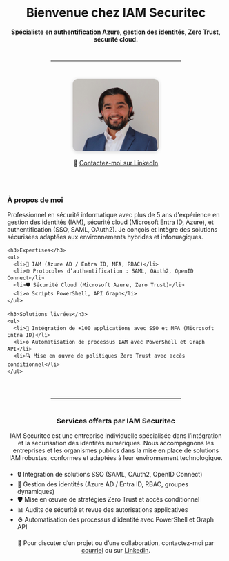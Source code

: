 <h1 style="text-align: center;">Bienvenue chez IAM Securitec</h1>

<p style="text-align: center;"><strong>Spécialiste en authentification Azure, gestion des identités, Zero Trust, sécurité cloud.</strong></p>

<hr style="margin: 40px auto; width: 60%; border: 1px solid #eee;">

<div style="display: flex; flex-wrap: wrap; align-items: flex-start; justify-content: center; gap: 30px; max-width: 1000px; margin: 0 auto;">
  
  <div style="flex: 1; min-width: 250px; text-align: center;">
    <img src="photo.jpg" alt="Photo Antonio Ferreira" style="width: 200px; border-radius: 12px; box-shadow: 0 2px 8px rgba(0,0,0,0.15);" />
    <p style="margin-top: 15px;">
      📩 <a href="https://www.linkedin.com/in/antoniofos" target="_blank">Contactez-moi sur LinkedIn</a>
    </p>
  </div>

  <div style="flex: 2; min-width: 300px;">
    <h3>À propos de moi</h3>
    <p>
      Professionnel en sécurité informatique avec plus de 5 ans d'expérience en gestion des identités (IAM), sécurité cloud (Microsoft Entra ID, Azure), et authentification (SSO, SAML, OAuth2). Je conçois et intègre des solutions sécurisées adaptées aux environnements hybrides et infonuagiques.
    </p>

    <h3>Expertises</h3>
    <ul>
      <li>🔐 IAM (Azure AD / Entra ID, MFA, RBAC)</li>
      <li>🌐 Protocoles d’authentification : SAML, OAuth2, OpenID Connect</li>
      <li>🛡️ Sécurité Cloud (Microsoft Azure, Zero Trust)</li>
      <li>⚙️ Scripts PowerShell, API Graph</li>
    </ul>

    <h3>Solutions livrées</h3>
    <ul>
      <li>🎯 Intégration de +100 applications avec SSO et MFA (Microsoft Entra ID)</li>
      <li>⚙️ Automatisation de processus IAM avec PowerShell et Graph API</li>
      <li>🔍 Mise en œuvre de politiques Zero Trust avec accès conditionnel</li>
    </ul>
  </div>
</div>

<hr style="margin: 40px auto; width: 60%; border: 1px solid #eee;">

<h3 style="text-align: center;">Services offerts par IAM Securitec</h3>

<p style="max-width: 800px; margin: 0 auto; text-align: center;">
IAM Securitec est une entreprise individuelle spécialisée dans l’intégration et la sécurisation des identités numériques. Nous accompagnons les entreprises et les organismes publics dans la mise en place de solutions IAM robustes, conformes et adaptées à leur environnement technologique.
</p>

<ul style="max-width: 800px; margin: 20px auto;">
  <li>🔒 Intégration de solutions SSO (SAML, OAuth2, OpenID Connect)</li>
  <li>🔐 Gestion des identités (Azure AD / Entra ID, RBAC, groupes dynamiques)</li>
  <li>🛡️ Mise en œuvre de stratégies Zero Trust et accès conditionnel</li>
  <li>📊 Audits de sécurité et revue des autorisations applicatives</li>
  <li>⚙️ Automatisation des processus d’identité avec PowerShell et Graph API</li>
</ul>

<p style="text-align: center; margin-top: 20px;">
📧 Pour discuter d’un projet ou d’une collaboration, contactez-moi par <a href="mailto:antoniofos88@gmail.com">courriel</a> ou sur <a href="https://www.linkedin.com/in/antoniofos" target="_blank">LinkedIn</a>.
</p>

